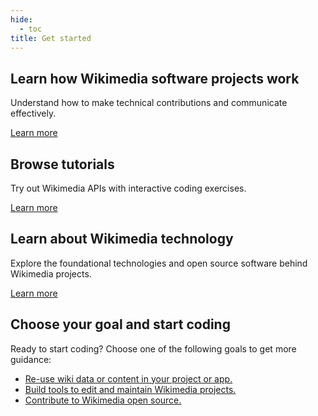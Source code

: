 ```yaml
---
hide:
  - toc
title: Get started
---
```


## Learn how Wikimedia software projects work

Understand how to make technical contributions and communicate effectively.

[Learn more](new-dev.md)

## Browse tutorials

Try out Wikimedia APIs with interactive coding exercises.

[Learn more](tutorials.md)

## Learn about Wikimedia technology

Explore the foundational technologies and open source software behind Wikimedia projects.

[Learn more](wikimedia-tech.md)

## Choose your goal and start coding

Ready to start coding? Choose one of the following goals to get more guidance:

* [Re-use wiki data or content in your project or app.](../use-content/)
* [Build tools to edit and maintain Wikimedia projects.](../build-tools/index.md)
* [Contribute to Wikimedia open source.](../contribute/index.md)
